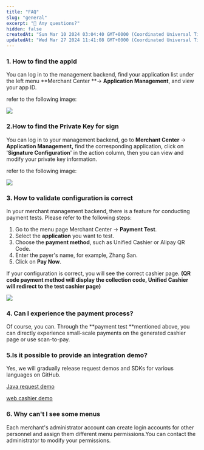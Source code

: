 ```yaml
---
title: "FAQ"
slug: "general"
excerpt: "🤔 Any questions?"
hidden: false
createdAt: "Sun Mar 10 2024 03:04:40 GMT+0000 (Coordinated Universal Time)"
updatedAt: "Wed Mar 27 2024 11:41:08 GMT+0000 (Coordinated Universal Time)"
---
```

### 1. How to find the appId

You can log in to the  management backend, find your application list under the left menu **Merchant Center **-> **Application Management**, and view your app ID.

refer to the following image:

![](https://files.readme.io/c2dd289-image.png)

### 2.How to find the Private Key for sign

You can log in to your management backend, go to **Merchant Center** -> **Application Management,** find the corresponding application, click on '**Signature Configuration**' in the action column, then you can view and modify your private key information.

refer to the following image:

![](https://files.readme.io/42e0396-image.png)

### 3. How to validate  configuration is correct

In your merchant management backend, there is a feature for conducting payment tests. Please refer to the following steps:

1. Go to the menu page Merchant Center -> **Payment Test**.
2. Select the **application** you want to test.
3. Choose the **payment method**, such as Unified Cashier or Alipay QR Code.
4. Enter the payer's name, for example, Zhang San.
5. Click on **Pay Now**. 

If your configuration is correct, you will see the correct cashier page. **(QR code payment method will display the collection code, Unified Cashier will redirect to the test cashier page)**

![](https://files.readme.io/425a319-image.png)

### 4. Can I experience the payment process?

Of course, you can. Through the **payment test **mentioned above, you can directly experience small-scale payments on the generated cashier page or use scan-to-pay.

### 5.Is it possible to provide an integration demo?

Yes, we will gradually release request demos and SDKs for various languages on GitHub. 

[Java request demo](https://github.com/Pass2Pay/api_sign_demo)

[web cashier demo](https://github.com/Pass2Pay/cashier_web_demo)

### 6. Why can't I see some menus

Each merchant's administrator account can create login accounts for other personnel and assign them different menu permissions.You can contact the administrator to modify your permissions.
